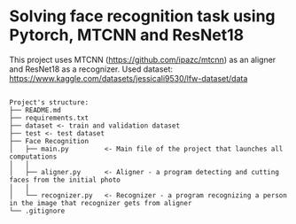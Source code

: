 # Solving face recognition task using Pytorch, MTCNN and ResNet18
This project uses MTCNN (https://github.com/ipazc/mtcnn) as an aligner and ResNet18 as a recognizer.
Used dataset: https://www.kaggle.com/datasets/jessicali9530/lfw-dataset/data

```

Project's structure:
├── README.md
├── requirements.txt
├── dataset <- train and validation dataset
├── test <- test dataset
├── Face Recognition
│   ├── main.py         <- Main file of the project that launches all computations
│   │
│   ├── aligner.py      <- Aligner - a program detecting and cutting faces from the initial photo
│   │
│   └── recognizer.py   <- Recognizer - a program recognizing a person in the image that recognizer gets from aligner
└── .gitignore

```
